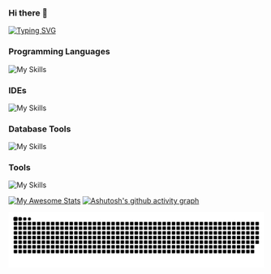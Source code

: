 ### Hi there 👋

[![Typing SVG](https://readme-typing-svg.demolab.com?font=Fira+Code&weight=500&size=24&pause=1000&color=0F00F7&center=true&vCenter=true&width=440&height=60&lines=Welcome+To+Amir+Ghanem+Github)](https://git.io/typing-svg)


### Programming Languages
![My Skills](https://skillicons.dev/icons?i=java,python,fastapi,flask,c,cs,php&theme=dark)
### IDEs
![My Skills](https://skillicons.dev/icons?i=vscode,visualstudio,eclipse&theme=dark)
### Database Tools 
![My Skills](https://skillicons.dev/icons?i=mysql,mongodb&theme=dark)
### Tools
![My Skills](https://skillicons.dev/icons?i=aws,docker,nginx,stackoverflow,netlify,cloudflare,discord,git,github,gitlab,linkedin,wordpress&theme=dark)

[![My Awesome Stats](https://awesome-github-stats.azurewebsites.net/user-stats/AmirMGhanem?cardType=github&theme=react)](https://git.io/awesome-stats-card)
[![Ashutosh's github activity graph](https://activity-graph.herokuapp.com/graph?username=AmirMGhanem&theme=react-dark)](https://github.com/ashutosh00710/github-readme-activity-graph)

<!--
**AmirMGhanem/AmirMGhanem** is a ✨ _special_ ✨ repository because its `README.md` (this file) appears on your GitHub profile.

Here are some ideas to get you started:

- 🔭 I’m currently working on ...
- 🌱 I’m currently learning ...
- 👯 I’m looking to collaborate on ...
- 🤔 I’m looking for help with ...
- 💬 Ask me about ...
- 📫 How to reach me: ...
- 😄 Pronouns: ...
- ⚡ Fun fact: ...
-->
![Snake animation](https://github.com/AmirMGhanem/AmirMGhanem/blob/output/github-contribution-grid-snake.svg)
